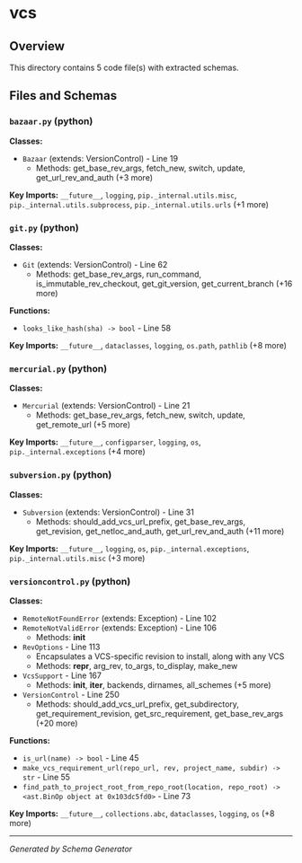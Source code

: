 # vcs

## Overview

This directory contains 5 code file(s) with extracted schemas.

## Files and Schemas

### `bazaar.py` (python)

**Classes:**
- `Bazaar` (extends: VersionControl) - Line 19
  - Methods: get_base_rev_args, fetch_new, switch, update, get_url_rev_and_auth (+3 more)

**Key Imports:** `__future__`, `logging`, `pip._internal.utils.misc`, `pip._internal.utils.subprocess`, `pip._internal.utils.urls` (+1 more)

### `git.py` (python)

**Classes:**
- `Git` (extends: VersionControl) - Line 62
  - Methods: get_base_rev_args, run_command, is_immutable_rev_checkout, get_git_version, get_current_branch (+16 more)

**Functions:**
- `looks_like_hash(sha) -> bool` - Line 58

**Key Imports:** `__future__`, `dataclasses`, `logging`, `os.path`, `pathlib` (+8 more)

### `mercurial.py` (python)

**Classes:**
- `Mercurial` (extends: VersionControl) - Line 21
  - Methods: get_base_rev_args, fetch_new, switch, update, get_remote_url (+5 more)

**Key Imports:** `__future__`, `configparser`, `logging`, `os`, `pip._internal.exceptions` (+4 more)

### `subversion.py` (python)

**Classes:**
- `Subversion` (extends: VersionControl) - Line 31
  - Methods: should_add_vcs_url_prefix, get_base_rev_args, get_revision, get_netloc_and_auth, get_url_rev_and_auth (+11 more)

**Key Imports:** `__future__`, `logging`, `os`, `pip._internal.exceptions`, `pip._internal.utils.misc` (+3 more)

### `versioncontrol.py` (python)

**Classes:**
- `RemoteNotFoundError` (extends: Exception) - Line 102
- `RemoteNotValidError` (extends: Exception) - Line 106
  - Methods: __init__
- `RevOptions` - Line 113
  - Encapsulates a VCS-specific revision to install, along with any VCS
  - Methods: __repr__, arg_rev, to_args, to_display, make_new
- `VcsSupport` - Line 167
  - Methods: __init__, __iter__, backends, dirnames, all_schemes (+5 more)
- `VersionControl` - Line 250
  - Methods: should_add_vcs_url_prefix, get_subdirectory, get_requirement_revision, get_src_requirement, get_base_rev_args (+20 more)

**Functions:**
- `is_url(name) -> bool` - Line 45
- `make_vcs_requirement_url(repo_url, rev, project_name, subdir) -> str` - Line 55
- `find_path_to_project_root_from_repo_root(location, repo_root) -> <ast.BinOp object at 0x103dc5fd0>` - Line 73

**Key Imports:** `__future__`, `collections.abc`, `dataclasses`, `logging`, `os` (+8 more)

---
*Generated by Schema Generator*